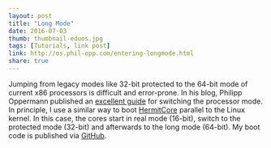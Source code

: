 ```yaml
---
layout: post
title: "Long Mode"
date: 2016-07-03
thumb: thumbnail-eduos.jpg
tags: [Tutorials, link post]
link: http://os.phil-opp.com/entering-longmode.html
share: true
---
```


Jumping from legacy modes like 32-bit protected to the 64-bit mode of current x86 processors is difficult and error-prone.
In his blog, Philipp Oppermann published an [excellent guide](http://os.phil-opp.com/entering-longmode.html) for switching the processor mode.
In principle, I use a similar way to boot [HermitCore](http://www.hermitcore.org) parallel to the Linux kernel.
In this case, the cores start in real mode (16-bit), switch to the protected mode (32-bit) and afterwards to the long mode (64-bit).
My boot code is published via [GitHub](https://github.com/RWTH-OS/linux/blob/hermit/arch/x86/hermit/boot.asm).
